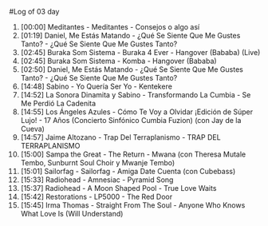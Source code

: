 #Log of 03 day

1. [00:00] Meditantes - Meditantes - Consejos o algo así
1. [01:19] Daniel, Me Estás Matando - ¿Qué Se Siente Que Me Gustes Tanto? - ¿Qué Se Siente Que Me Gustes Tanto?
1. [02:45] Buraka Som Sistema - Buraka 4 Ever - Hangover (Bababa) (Live)
1. [02:45] Buraka Som Sistema - Komba - Hangover (Bababa)
1. [02:50] Daniel, Me Estás Matando - ¿Qué Se Siente Que Me Gustes Tanto? - ¿Qué Se Siente Que Me Gustes Tanto?
1. [14:48] Sabino - Yo Quería Ser Yo - Kentekere
1. [14:52] La Sonora Dinamita y Sabino - Transformando La Cumbia - Se Me Perdió La Cadenita
1. [14:55] Los Ángeles Azules - Cómo Te Voy a Olvidar ¡Edición de Súper Lujo! - 17 Años (Concierto Sinfónico Cumbia Fuzion) (con Jay de la Cueva)
1. [14:57] Jaime Altozano - Trap Del Terraplanismo - TRAP DEL TERRAPLANISMO
1. [15:00] Sampa the Great - The Return - Mwana (con Theresa Mutale Tembo, Sunburnt Soul Choir y Mwanje Tembo)
1. [15:01] Sailorfag - Sailorfag - Amiga Date Cuenta (con Cubebass)
1. [15:33] Radiohead - Amnesiac - Pyramid Song
1. [15:37] Radiohead - A Moon Shaped Pool - True Love Waits
1. [15:42] Restorations - LP5000 - The Red Door
1. [15:45] Irma Thomas - Straight From The Soul - Anyone Who Knows What Love Is (Will Understand)
